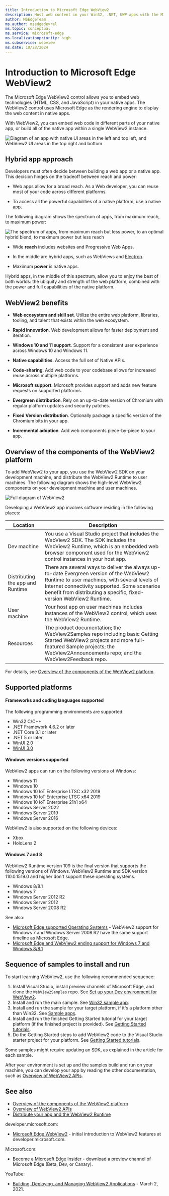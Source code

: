 ```yaml
---
title: Introduction to Microsoft Edge WebView2
description: Host web content in your Win32, .NET, UWP apps with the Microsoft Edge WebView2 control.
author: MSEdgeTeam
ms.author: msedgedevrel
ms.topic: conceptual
ms.service: microsoft-edge
ms.localizationpriority: high
ms.subservice: webview
ms.date: 10/28/2024
---
```

# Introduction to Microsoft Edge WebView2

The Microsoft Edge WebView2 control allows you to embed web technologies (HTML, CSS, and JavaScript) in your native apps.  The WebView2 control uses Microsoft Edge as the rendering engine to display the web content in native apps.

With WebView2, you can embed web code in different parts of your native app, or build all of the native app within a single WebView2 instance.

![Diagram of an app with native UI areas in the left and top left, and WebView2 UI areas in the top right and bottom](./index-images/what-webview.png)


<!-- ====================================================================== -->
## Hybrid app approach

Developers must often decide between building a web app or a native app.  This decision hinges on the tradeoff between reach and power:

*  Web apps allow for a broad reach.  As a Web developer, you can reuse most of your code across different platforms.

*  To access all the powerful capabilities of a native platform, use a native app.

The following diagram shows the spectrum of apps, from maximum reach, to maximum power:

![The spectrum of apps, from maximum reach but less power, to an optimal hybrid blend, to maximum power but less reach](./index-images/web-native.png)

*  Wide **reach** includes websites and Progressive Web Apps.

*  In the middle are hybrid apps, such as WebViews and [Electron](https://en.wikipedia.org/wiki/Electron_(software_framework)).

*  Maximum **power** is native apps.

Hybrid apps, in the middle of this spectrum, allow you to enjoy the best of both worlds: the ubiquity and strength of the web platform, combined with the power and full capabilities of the native platform.


<!-- ====================================================================== -->
## WebView2 benefits

*  **Web ecosystem and skill set**.  Utilize the entire web platform, libraries, tooling, and talent that exists within the web ecosystem.

*  **Rapid innovation**.  Web development allows for faster deployment and iteration.

*  **Windows 10 and 11 support**.  Support for a consistent user experience across Windows 10 and Windows 11.

*  **Native capabilities**.  Access the full set of Native APIs.

*  **Code-sharing**.  Add web code to your codebase allows for increased reuse across multiple platforms.

*  **Microsoft support**.  Microsoft provides support and adds new feature requests on supported platforms.

*  **Evergreen distribution**.  Rely on an up-to-date version of Chromium with regular platform updates and security patches.

*  **Fixed Version distribution**.  Optionally package a specific version of the Chromium bits in your app.

*  **Incremental adoption**.  Add web components piece-by-piece to your app.


<!-- ====================================================================== -->
## Overview of the components of the WebView2 platform

To add WebView2 to your app, you use the WebView2 SDK on your development machine, and distribute the WebView2 Runtime to user machines.  The following diagram shows the high-level WebView2 components on your development machine and user machines.

![Full diagram of WebView2](./index-images/full-diagram.png)
<!-- .png is owned by index.md, also linked to by platform-components.md -->

Developing a WebView2 app involves software residing in the following places:

| Location | Description |
|---|---|
| Dev machine | You use a Visual Studio project that includes the WebView2 SDK.  The SDK includes the WebView2 Runtime, which is an embedded web browser component used for the WebView2 control instances in your host app. |
| Distributing the app and Runtime | There are several ways to deliver the always up-to-date Evergreen version of the WebView2 Runtime to user machines, with several levels of Internet connectivity supported.  Some scenarios benefit from distributing a specific, fixed-version WebView2 Runtime. |
| User machine | Your host app on user machines includes instances of the WebView2 control, which uses the WebView2 Runtime. |
| Resources | The product documentation; the WebView2Samples repo including basic Getting Started WebView2 projects and more full-featured Sample projects; the WebView2Announcements repo; and the WebView2Feedback repo. |

For details, see [Overview of the components of the WebView2 platform](./concepts/platform-components.md).


<!-- ====================================================================== -->
## Supported platforms


<!-- ------------------------------ -->
#### Frameworks and coding languages supported

The following programming environments are supported:

*  Win32 C/C++
*  .NET Framework 4.6.2 or later
*  .NET Core 3.1 or later
*  .NET 5 or later
*  [WinUI 2.0](/windows/apps/winui/winui2/)
*  [WinUI 3.0](/windows/apps/winui/winui3/)


<!-- ------------------------------ -->
#### Windows versions supported

WebView2 apps can run on the following versions of Windows:

*  Windows 11
*  Windows 10
*  Windows 10 IoT Enterprise LTSC x32 2019
*  Windows 10 IoT Enterprise LTSC x64 2019
*  Windows 10 IoT Enterprise 21h1 x64
*  Windows Server 2022
*  Windows Server 2019
*  Windows Server 2016

WebView2 is also supported on the following devices:
*  Xbox
*  HoloLens 2


<!-- ------------------------------ -->
#### Windows 7 and 8

WebView2 Runtime version 109 is the final version that supports the following versions of Windows.  WebView2 Runtime and SDK version 110.0.1519.0 and higher don't support these operating systems.

*  Windows 8/8.1
*  Windows 7
*  Windows Server 2012 R2
*  Windows Server 2012
*  Windows Server 2008 R2

See also:
* [Microsoft Edge supported Operating Systems](/deployedge/microsoft-edge-supported-operating-systems) - WebView2 support for Windows 7 and Windows Server 2008 R2 have the same support timeline as Microsoft Edge.
* [Microsoft Edge and WebView2 ending support for Windows 7 and Windows 8/8.1](https://blogs.windows.com/msedgedev/2022/12/09/microsoft-edge-and-webview2-ending-support-for-windows-7-and-windows-8-8-1/)


<!-- ====================================================================== -->
## Sequence of samples to install and run

To start learning WebView2, use the following recommended sequence:

1. Install Visual Studio, install preview channels of Microsoft Edge, and clone the `WebView2Samples` repo.  See [Set up your Dev environment for WebView2](./how-to/machine-setup.md).
1. Install and run the main sample.  See [Win32 sample app](./samples/webview2apissample.md).
1. Install and run the sample for your target platform, if it's a platform other than Win32.  See [Sample apps](./code-samples-links.md).
1. Install and run the finished Getting Started tutorial for your target platform (if the finished project is provided).  See [Getting Started tutorials](./get-started/get-started.md).
1. Do the Getting Started steps to add WebView2 code to the Visual Studio starter project for your platform.  See [Getting Started tutorials](./get-started/get-started.md).

Some samples might require updating an SDK, as explained in the article for each sample.

After your environment is set up and the samples build and run on your machine, you can develop your app by reading the other documentation, such as [Overview of WebView2 APIs](./concepts/overview-features-apis.md).


<!-- ====================================================================== -->
## See also

* [Overview of the components of the WebView2 platform](./concepts/platform-components.md)
* [Overview of WebView2 APIs](concepts/overview-features-apis.md)
* [Distribute your app and the WebView2 Runtime](concepts/distribution.md)

developer.microsoft.com:
* [Microsoft Edge WebView2](https://developer.microsoft.com/microsoft-edge/webview2) - initial introduction to WebView2 features at developer.microsoft.com.

Microsoft.com:
* [Become a Microsoft Edge Insider](https://www.microsoft.com/edge/download/insider) - download a preview channel of Microsoft Edge (Beta, Dev, or Canary).

YouTube:
* [Building, Deploying, and Managing WebView2 Applications](https://www.youtube.com/watch?v=LX-eXvcSx6c) - March 2, 2021.
